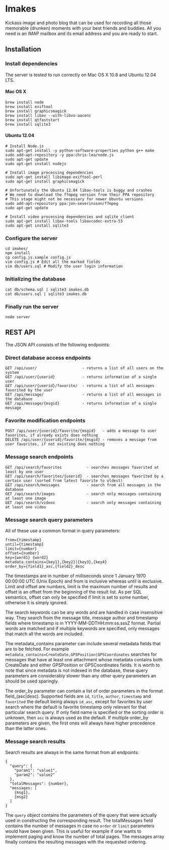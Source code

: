 Imakes
======

Kickass image and photo blog that can be used for recording all those memorable
(drunken) moments with your best friends and buddies. All you need is an IMAP
mailbox and its email address and you are ready to start.

Installation
------------

### Install dependencies

The server is tested to run correctly on Mac OS X 10.8 and Ubuntu 12.04 LTS.

#### Mac OS X

```
brew install node
brew install exiftool
brew install graphicsmagick
brew install libav --with-libvo-aacenc
brew install qtfaststart
brew install sqlite3
```

#### Ubuntu 12.04

```
# Install Node.js
sudo apt-get install -y python-software-properties python g++ make
sudo add-apt-repository -y ppa:chris-lea/node.js
sudo apt-get update
sudo apt-get install nodejs

# Install image processing dependencies
sudo apt-get install libimage-exiftool-perl
sudo apt-get install graphicsmagick

# Unfortunately the Ubuntu 12.04 libav-tools is buggy and crashes
# We need to download the ffmpeg version from their PPA repository
# This stage might not be necessary for newer Ubuntu versions
sudo add-apt-repository ppa:jon-severinsson/ffmpeg
sudo apt-get update

# Install video processing dependencies and sqlite client
sudo apt-get install libav-tools libavcodec-extra-53
sudo apt-get install sqlite3
```

### Configure the server

```
cd imakes/
npm install
cp config.js.sample config.js
vim config.js # Edit all the marked fields
vim db/users.sql # Modify the user login information
```

### Initializing the database

```
cat db/schema.sql | sqlite3 imakes.db
cat db/users.sql | sqlite3 imakes.db
```

### Finally run the server

```
node server
```

REST API
--------

The JSON API consists of the following endpoints:

### Direct database access endpoints

```
GET /api/user/                    - returns a list of all users on the system
GET /api/user/{userid}            - returns information of a single user
GET /api/user/{userid}/favorite/  - returns a list of all messages favorited by the user
GET /api/message/                 - returns a list of all messages in the database
GET /api/message/{msgid}          - returns information of a single message
```

### Favorite modification endpoints

```
POST /api/user/{userid}/favorite/{msgid}   - adds a message to user favorites, if already exists does nothing
DELETE /api/user/{userid}/favorite/{msgid} - removes a message from user favorites, if not existing does nothing
```

### Message search endpoints

```
GET /api/search/favorites           - searches messages favorited at least by one user
GET /api/search/favorites/{userid}  - searches messages favorited by a certain user (sorted from latest favorite to oldest)
GET /api/search/messages            - search from all messages in the database
GET /api/search/images              - search only messages containing at least one image
GET /api/search/videos              - search only messages containing at least one video
```

### Message search query parameters

All of these use a common format in query parameters:

```
from={timestamp}
until={timestamp}
limit={number}
offset={number}
key={word1} {word2}
metadata_contains={key1},{key2}|{key3},{key4}
order_by={field1}_asc,{field2}_desc
```

The timestamps are in number of milliseconds since 1 January 1970 00:00:00 UTC (Unix Epoch) and from
is inclusive whereas until is exclusive. Limit and offset are numbers, limit is the maximum number
of results and offset is an offset from the beginning of the result list. As per SQL semantics,
offset can only be specified if limit is set to some number, otherwise it is simply ignored.

The search keywords can be any words and are handled in case insensitive way. They search from the
message title, message author and timestamp fields where timestamp is in YYYY-MM-DDTHH:mm:ss.sssZ
format. Partial words are matched and if multiple keywords are specified, only messages that match
all the words are included.

The metadata_contains parameter can include several metadata fields that are to be fetched. For
example `metadata_contains=CreateDate,GPSPosition|GPSCoordinates` searches for messages that have at
least one attachment whose metadata contains both CreateDate and either GPSPosition or
GPSCoordinates fields. It is worth to note that since metadata is not indexed in the database, these
query parameters are considerably slower than any other query parameters an should be used
sparingly.

The order_by parameter can contain a list of order parameters in the format field_(asc|desc).
Supported fields are `id`, `title`, `author`, `timestamp` and `favorited` the default being always
`id_asc`, except for favorites by user search where the default is favorite timestamp only relevant
for that particular search query. If only field name is specified or the sorting order is unknown,
then `asc` is always used as the default. If multiple order_by parameters are given, the first ones
will always have higher precedence than the latter ones.

### Message search results

Search results are always in the same format from all endpoints:

```
{
  "query": {
    "param1": "value1",
    "param2": "value2"
  },
  "totalMessages": {number},
  "messages: [
    {msg1},
    {msg2}
  ]
}
```

The `query` object contains the parameters of the query that were actually used in constructing the
corresponding result. The totalMessages field contains the number of messages in case no `order` or
`limit` parameters would have been given. This is useful for example if one wants to implement
paging and know the number of total pages. The messages array finally contains the resulting
messages with the requested ordering.

